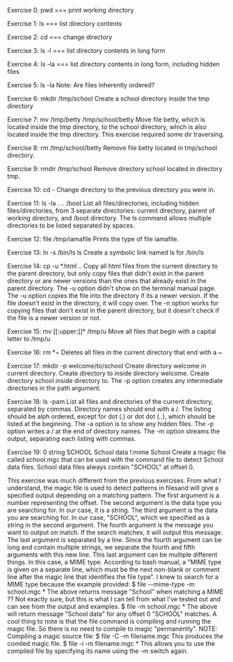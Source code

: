 Exercise 0: pwd === print working directory

Exercise 1: ls === list directory contents

Exercise 2: cd === change directory

Exercise 3: ls -l === list directory contents in long form

Exercise 4: ls -la === list directory contents in long form, including hidden files

Exercise 5: ls -la Note: Are files inherently ordered?

Exercise 6: mkdir /tmp/school Create a school directory inside the tmp directory

Exercise 7: mv /tmp/betty /tmp/school/betty Move file betty, which is located inside the tmp directory, to the school directory, which is also located inside the tmp directory. This exercise required some dir traversing.

Exercise 8: rm /tmp/school/betty Remove file betty located in tmp/school directory.

Exercise 9: rmdir /tmp/school Remove directory school located in directory tmp.

Exercise 10: cd - Change directory to the previous directory you were in.

Exercise 11: ls -la . .. /boot List all files/directories, including hidden files/directories, from 3 separate directories: current directory, parent of working directory, and /boot directory. The ls command allows multiple directories to be listed separated by spaces.

Exercise 12: file /tmp/iamafile Prints the type of file iamafile.

Exercise 13: ln -s /bin/ls ls Create a symbolic link named ls for /bin/ls

Exercise 14: cp -u *.html .. Copy all html files from the current directory to the parent directory, but only copy files that didn't exist in the parent directory or are newer versions than the ones that already exist in the parent directory. The -u option didn't show on the terminal manual page. The -u option copies the file into the directory if its a newer version. If the file doesn't exist in the directory, it will copy over. The -n option works for copying files that don't exist in the parent directory, but it doesn't check if the file is a newer version or not.

Exercise 15: mv [[:upper:]]* /tmp/u Move all files that begin with a capital letter to /tmp/u

Exercise 16: rm *~ Deletes all files in the current directory that end with a ~

Exercise 17: mkdir -p welcome/to/school Create directory welcome in current directory. Create directory to inside directory welcome. Create directory school inside directory to. The -p option creates any intermediate directories in the path argument.

Exercise 18: ls -pam List all files and directories of the current directory, separated by commas. Directory names should end with a /. The listing should be alph ordered, except for dot (.) or dot dot (..), which should be listed at the beginning. The -a option is to show any hidden files. The -p option writes a / at the end of directory names. The -m option streams the output, separating each listing with commas.

Exercise 19: 0 string SCHOOL School data !:mime School Create a magic file called school.mgc that can be used with the command file to detect School data files. School data files always contain "SCHOOL" at offset 0.

This exercise was much different from the previous exercises. From what I understand, the magic file is used to detect patterns in filesand will give a specified output depending on a matching pattern. The first argument is a number representing the offset. The second argument is the data type you are searching for. In our case, it is a string. The third argument is the data you are searching for. In our case, "SCHOOL", which we specified as a string in the second argument. The fourth argument is the message you want to output on match. If the search matches, it will output this message. The last argument is separated by a line. Since the fourth argument can be long and contain multiple strings, we separate the fourth and fifth arguments with this new line. This last argument can be multiple different things. In this case, a MIME type. According to bash manual, a "MIME type is given on a separate line, which must be the next non-blank or comment line after the magic line that identifies the file type". I knew to search for a MIME type because the example provided: $ file --mime-type -m school.mgc * The above returns message "School" when matching a MIME ?? Not exactly sure, but this is what I can tell from what I've tested out and can see from the output and examples. $ file -m school.mgc * The above will return message "School data" for any offset 0 "SCHOOL" matches. A cool thing to note is that the file command is compiling and running the magic file. So there is no need to compile to magic "permanently". NOTE: Compiling a magic source file: $ file -C -m filename.mgc This produces the comiled magic file. $ file -i -m filename.mgc * This allows you to use the compiled file by specifying its name using the -m switch again.
